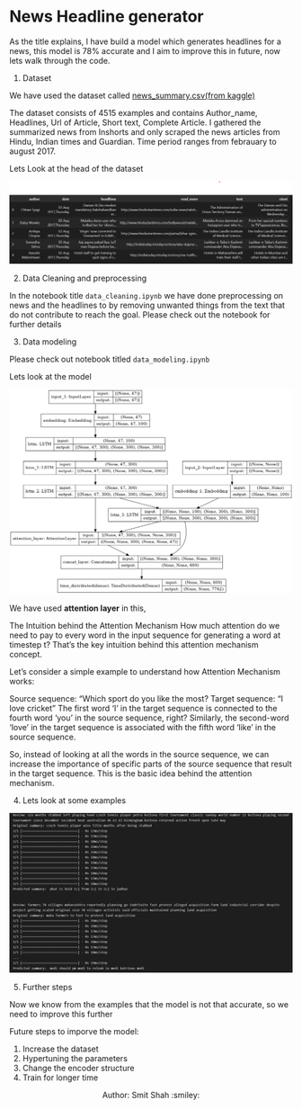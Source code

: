 # News Headline generator

As the title explains,  I have build a model which generates headlines for a news, this model is 78% accurate and I aim to improve this in future, now lets walk through the code.


1. Dataset

We have used the dataset called [news_summary.csv(from kaggle)](https://www.kaggle.com/datasets/sunnysai12345/news-summary)

The dataset consists of 4515 examples and contains Author_name, Headlines, Url of Article, Short text, Complete Article. I gathered the summarized news from Inshorts and only scraped the news articles from Hindu, Indian times and Guardian. Time period ranges from febrauary to august 2017.

Lets Look at the head of the dataset

![alt text](images/head.png)

2. Data Cleaning and preprocessing

In the notebook title `data_cleaning.ipynb` we have done preprocessing on news and the headlines to by removing unwanted things from the text that do not contribute to reach the goal. Please check out the notebook for further details

3. Data modeling

Please check out notebook titled `data_modeling.ipynb`

Lets look at the model

![alt text](images/model.png)

We have used **attention layer** in this,

The Intuition behind the Attention Mechanism
How much attention do we need to pay to every word in the input sequence for generating a word at timestep t? That’s the key intuition behind this attention mechanism concept.

Let’s consider a simple example to understand how Attention Mechanism works:

Source sequence: “Which sport do you like the most?
Target sequence: “I love cricket”
The first word ‘I’ in the target sequence is connected to the fourth word ‘you’ in the source sequence, right? Similarly, the second-word ‘love’ in the target sequence is associated with the fifth word ‘like’ in the source sequence.

So, instead of looking at all the words in the source sequence, we can increase the importance of specific parts of the source sequence that result in the target sequence. This is the basic idea behind the attention mechanism.

4. Lets look at some examples

![alt text](images/example.png)


5. Further steps

Now we know from the examples that the model is not that accurate, so we need to improve this further

Future steps to imporve the model:

1. Increase the dataset
2. Hypertuning the parameters
3. Change the encoder structure
4. Train for longer time

<p align="center">Author: Smit Shah :smiley:</p>

